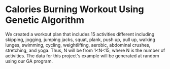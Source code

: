 # Calories Burning Workout Using Genetic Algorithm
 We created a workout plan that includes 15 activities different including skipping, jogging, jumping jacks, squat, plank, push up, pull up, walking lunges, swimming, cycling, weightlifting, aerobic, abdominal crushes, stretching, and yoga. Thus, N will be from 1<N<15, where N is the number of activities. The data for this project's example will be generated at random using our GA program.

